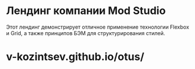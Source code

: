 # Лендинг компании Mod Studio

Этот лендинг демонстрирует отличное применение технологии Flexbox и Grid, а также принципов БЭМ для структурирования стилей.

# v-kozintsev.github.io/otus/
